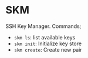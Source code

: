 # SKM

SSH Key Manager. Commands;

* `skm ls`: list available keys
* `skm init`: Initialize key store
* `skm create`: Create new pair

